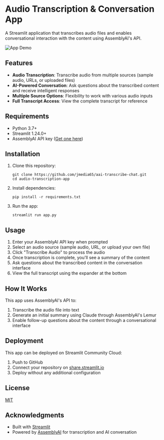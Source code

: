 # Audio Transcription & Conversation App

A Streamlit application that transcribes audio files and enables conversational interaction with the content using AssemblyAI's API.

![App Demo](https://i.imgur.com/tbWmAja.gif)

## Features

- **Audio Transcription**: Transcribe audio from multiple sources (sample audio, URLs, or uploaded files)
- **AI-Powered Conversation**: Ask questions about the transcribed content and receive intelligent responses
- **Multiple Source Options**: Flexibility to work with various audio inputs
- **Full Transcript Access**: View the complete transcript for reference

## Requirements

- Python 3.7+
- Streamlit 1.24.0+
- AssemblyAI API key ([Get one here](https://support.assemblyai.com/articles/7562135267-how-to-get-your-api-key))

## Installation

1. Clone this repository:

   ```
   git clone https://github.com/jmedia65/aai-transcribe-chat.git
   cd audio-transcription-app
   ```

2. Install dependencies:

   ```
   pip install -r requirements.txt
   ```

3. Run the app:
   ```
   streamlit run app.py
   ```

## Usage

1. Enter your AssemblyAI API key when prompted
2. Select an audio source (sample audio, URL, or upload your own file)
3. Click "Transcribe Audio" to process the audio
4. Once transcription is complete, you'll see a summary of the content
5. Ask questions about the transcribed content in the conversation interface
6. View the full transcript using the expander at the bottom

## How It Works

This app uses AssemblyAI's API to:

1. Transcribe the audio file into text
2. Generate an initial summary using Claude through AssemblyAI's Lemur
3. Enable follow-up questions about the content through a conversational interface

## Deployment

This app can be deployed on Streamlit Community Cloud:

1. Push to GitHub
2. Connect your repository on [share.streamlit.io](https://share.streamlit.io)
3. Deploy without any additional configuration

## License

[MIT](LICENSE)

## Acknowledgments

- Built with [Streamlit](https://streamlit.io/)
- Powered by [AssemblyAI](https://www.assemblyai.com/) for transcription and AI conversation

